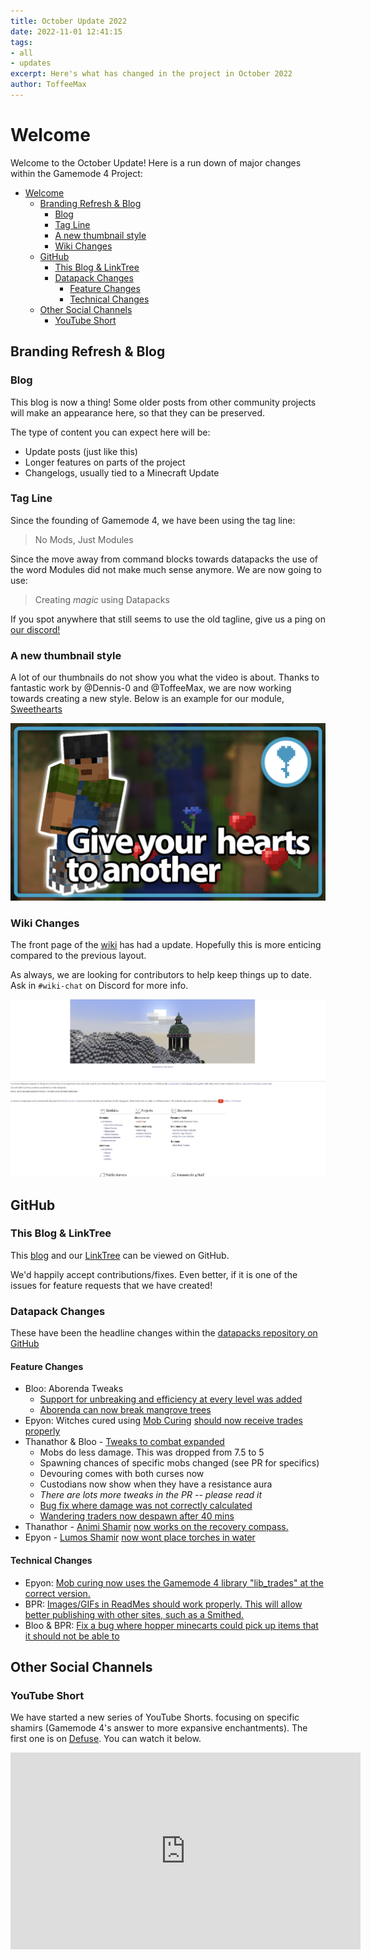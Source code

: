 ```yaml
---
title: October Update 2022
date: 2022-11-01 12:41:15
tags:
- all
- updates
excerpt: Here's what has changed in the project in October 2022
author: ToffeeMax
---
```

# Welcome
Welcome to the October Update! Here is a run down of major changes within the Gamemode 4 Project:

- [Welcome](#welcome)
  - [Branding Refresh & Blog](#branding-refresh--blog)
    - [Blog](#blog)
    - [Tag Line](#tag-line)
    - [A new thumbnail style](#a-new-thumbnail-style)
    - [Wiki Changes](#wiki-changes)
  - [GitHub](#github)
    - [This Blog & LinkTree](#this-blog--linktree)
    - [Datapack Changes](#datapack-changes)
      - [Feature Changes](#feature-changes)
      - [Technical Changes](#technical-changes)
  - [Other Social Channels](#other-social-channels)
    - [YouTube Short](#youtube-short)

## Branding Refresh & Blog

### Blog

This blog is now a thing! Some older posts from other community projects will make an appearance here, so that they can be preserved. 

The type of content you can expect here will be:
- Update posts (just like this)
- Longer features on parts of the project
- Changelogs, usually tied to a Minecraft Update

### Tag Line
Since the founding of Gamemode 4, we have been using the tag line:
> No Mods, Just Modules

Since the move away from command blocks towards datapacks the use of the word Modules did not make much sense anymore. We are now going to use: 
> Creating *magic* using Datapacks
> 
If you spot anywhere that still seems to use the old tagline, give us a ping on [our discord!](https://gm4.co/discord)

### A new thumbnail style

A lot of our thumbnails do not show you what the video is about. Thanks to fantastic work by @Dennis-0 and @ToffeeMax, we are now working towards creating a new style. Below is an example for our module, [Sweethearts](https://gm4.co/modules/sweethearts)

![New Thumbnail Style](images/October-Update/Sweathearts%20alt%204-%20Thumbnail.png)

### Wiki Changes
The front page of the [wiki](https://wiki.gm4.co) has had a update. Hopefully this is more enticing compared to the previous layout.

As always, we are looking for contributors to help keep things up to date. Ask in `#wiki-chat` on Discord for more info.

![Wiki Page Change](images/October-Update/newwikipage.jpg)

## GitHub

### This Blog & LinkTree

This [blog](https://github.com/Gamemode4Dev/blog) and our [LinkTree](https://github.com/Gamemode4Dev/LinkTree) can be viewed on GitHub.

We'd happily accept contributions/fixes. Even better, if it is one of the issues for feature requests that we have created!


### Datapack Changes

These have been the headline changes within the [datapacks repository on GitHub](https://github.com/Gamemode4Dev/GM4_Datapacks)

#### Feature Changes

- Bloo: Aborenda Tweaks
  - [Support for unbreaking and efficiency at every level was added](https://github.com/Gamemode4Dev/GM4_Datapacks/commit/35dc03885db7606415fd112ef801359598a5be91)
  - [Aborenda can now break mangrove trees](https://github.com/Gamemode4Dev/GM4_Datapacks/commit/352b14c729cd627d01216ee577edab47fdfa8451)
- Epyon: Witches cured using [Mob Curing](https://gm4.co/modules/mob-curing) [should now receive trades properly](https://github.com/Gamemode4Dev/GM4_Datapacks/commit/09ff7c575ab3e211a28f005b62716199aa5e9b1d)
- Thanathor & Bloo - [Tweaks to combat expanded](https://github.com/Gamemode4Dev/GM4_Datapacks/commit/fe6f53023a866e598df5be47231ba893d66180e8)
  - Mobs do less damage. This was dropped from 7.5 to 5
  - Spawning chances of specific mobs changed (see PR for specifics)
  - Devouring comes with both curses now
  - Custodians now show when they have a resistance aura
  - *There are lots more tweaks in the PR -- please read it*
  - [Bug fix where damage was not correctly calculated](https://github.com/Gamemode4Dev/GM4_Datapacks/commit/4ef60a8187b136d211f54f23a4ed29d990590963)
  - [Wandering traders now despawn after 40 mins](https://github.com/Gamemode4Dev/GM4_Datapacks/commit/4ef60a8187b136d211f54f23a4ed29d990590963)
- Thanathor - [Animi Shamir](https://gm4.co/modules/animi-shamir) [now works on the recovery compass.](https://gm4.co/modules/animi-shamir)
- Epyon - [Lumos Shamir](https://gm4.co/modules/lumos-shamir) [now wont place torches in water](https://github.com/Gamemode4Dev/GM4_Datapacks/commit/50f191e99a053499184cb6145d848384172dfd67)

#### Technical Changes
- Epyon: [Mob curing now uses the Gamemode 4 library "lib_trades" at the correct version.](https://github.com/Gamemode4Dev/GM4_Datapacks/commit/78232fb20ca254db7f67c5bcdb06185e976201e9)
- BPR: [Images/GIFs in ReadMes should work properly. This will allow better publishing with other sites, such as a Smithed.](https://github.com/Gamemode4Dev/GM4_Datapacks/commit/ae4f71bfe785ba725861564583f74f3d145c6900)
- Bloo & BPR: [Fix a bug where hopper minecarts could pick up items that it should not be able to](https://github.com/Gamemode4Dev/GM4_Datapacks/commit/d02b3e7a86881bc3444473ed48b92fd11274750d)

## Other Social Channels

### YouTube Short
We have started a new series of YouTube Shorts. focusing on specific shamirs (Gamemode 4's answer to more expansive enchantments). The first one is on [Defuse](https://wiki.gm4.co/wiki/Metallurgy/Defuse_Shamir). You can watch it below.

<iframe width="560" height="315" src="https://www.youtube.com/embed/VpejRJbGZiA" title="YouTube video player" frameborder="0" allow="accelerometer; autoplay; clipboard-write; encrypted-media; gyroscope; picture-in-picture" allowfullscreen></iframe>


